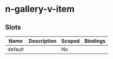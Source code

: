 # n-gallery-v-item

## Slots
| Name | Description | Scoped | Bindings |
| --- | --- | --- | --- |
| default |  | No |  |


